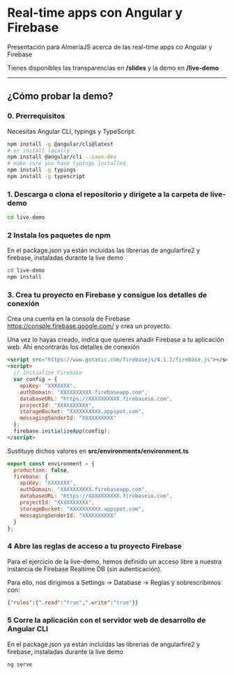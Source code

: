 # Real-time apps con Angular y Firebase
Presentación para AlmeríaJS acerca de las real-time apps co Angular y Firebase

Tienes disponibles las transparencias en **/slides** y la demo en **/live-demo**

---

## ¿Cómo probar la demo?

### 0. Prerrequisitos
Necesitas Angular CLI, typings y TypeScript.

```bash
npm install -g @angular/cli@latest
# or install locally
npm install @angular/cli --save-dev
# make sure you have typings installed
npm install -g typings
npm install -g typescript
```

### 1. Descarga o clona el repositorio y dirígete a la carpeta de live-demo
```bash
cd live-demo
```

### 2 Instala los paquetes de npm
En el package.json ya están incluídas las librerias de angularfire2 y firebase, instaladas durante la live demo

```bash
cd live-demo
npm install
```

### 3. Crea tu proyecto en Firebase y consigue los detalles de conexión
Crea una cuenta en la consola de Firebase https://console.firebase.google.com/ y crea un proyecto.

Una vez lo hayas creado, indica que quieres añadir Firebase a tu aplicación web. Ahí encontrarás los detalles de conexión

```html
<script src="https://www.gstatic.com/firebasejs/4.1.1/firebase.js"></script>
<script>
  // Initialize Firebase
  var config = {
    apiKey: "XXXXXXX",
    authDomain: "XXXXXXXXXX.firebaseapp.com",
    databaseURL: "https://XXXXXXXXXX.firebaseio.com",
    projectId: "XXXXXXXXXX",
    storageBucket: "XXXXXXXXXX.appspot.com",
    messagingSenderId: "XXXXXXXXXX"
  };
  firebase.initializeApp(config);
</script>
```

Sustituye dichos valores en **src/environments/environment.ts**

```javascript
export const environment = {
  production: false,
  firebase: {
    apiKey: "XXXXXXX",
    authDomain: "XXXXXXXXXX.firebaseapp.com",
    databaseURL: "https://XXXXXXXXXX.firebaseio.com",
    projectId: "XXXXXXXXXX",
    storageBucket: "XXXXXXXXXX.appspot.com",
    messagingSenderId: "XXXXXXXXXX"
  }
};
```

### 4 Abre las reglas de acceso a tu proyecto Firebase
Para el ejercicio de la live-demo, hemos definido un acceso libre a nuestra instancia de Firebase Realtime DB (sin autenticación).

Para ello, nos dirigimos a Settings -> Database -> Reglas y sobrescribimos con:

```json
{"rules":{".read":"true",".write":"true"}}
```

### 5 Corre la aplicación con el servidor web de desarrollo de Angular CLI
En el package.json ya están incluídas las librerias de angularfire2 y firebase, instaladas durante la live demo

```bash
ng serve
```
